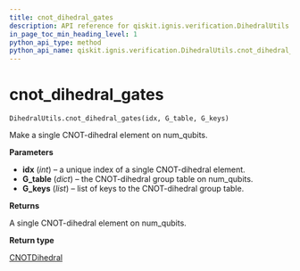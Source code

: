 ```yaml
---
title: cnot_dihedral_gates
description: API reference for qiskit.ignis.verification.DihedralUtils.cnot_dihedral_gates
in_page_toc_min_heading_level: 1
python_api_type: method
python_api_name: qiskit.ignis.verification.DihedralUtils.cnot_dihedral_gates
---
```


# cnot\_dihedral\_gates

<span id="qiskit.ignis.verification.DihedralUtils.cnot_dihedral_gates" />

`DihedralUtils.cnot_dihedral_gates(idx, G_table, G_keys)`

Make a single CNOT-dihedral element on num\_qubits.

**Parameters**

*   **idx** (*int*) – a unique index of a single CNOT-dihedral element.
*   **G\_table** (*dict*) – the CNOT-dihedral group table on num\_qubits.
*   **G\_keys** (*list*) – list of keys to the CNOT-dihedral group table.

**Returns**

A single CNOT-dihedral element on num\_qubits.

**Return type**

[CNOTDihedral](qiskit.ignis.verification.CNOTDihedral "qiskit.ignis.verification.CNOTDihedral")

